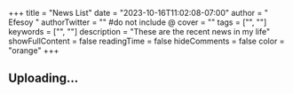 +++
title = "News List"
date = "2023-10-16T11:02:08-07:00"
author = " Efesoy "
authorTwitter = "" #do not include @
cover = ""
tags = ["", ""]
keywords = ["", ""]
description = "These are the recent news in my life"
showFullContent = false
readingTime = false
hideComments = false
color = "orange" 
+++

## Uploading...
